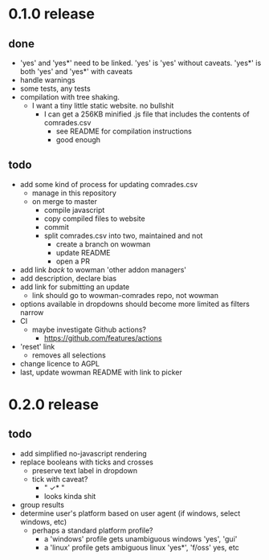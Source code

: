 # 0.1.0 release

## done

* 'yes' and 'yes\*' need to be linked. 'yes' is 'yes' without caveats. 'yes\*' is both 'yes' and 'yes*' with caveats
* handle warnings
* some tests, any tests
* compilation with tree shaking. 
    - I want a tiny little static website. no bullshit
        - I can get a 256KB minified .js file that includes the contents of comrades.csv
            - see README for compilation instructions
            - good enough

## todo

* add some kind of process for updating comrades.csv
    - manage in this repository
    - on merge to master
        - compile javascript
        - copy compiled files to website
        - commit
        - split comrades.csv into two, maintained and not
            - create a branch on wowman
            - update README
            - open a PR
* add link *back* to wowman 'other addon managers'
* add description, declare bias
* add link for submitting an update
    - link should go to wowman-comrades repo, not wowman
* options available in dropdowns should become more limited as filters narrow
* CI
    - maybe investigate Github actions?
        - https://github.com/features/actions
* 'reset' link
    - removes all selections
* change licence to AGPL
* last, update wowman README with link to picker

# 0.2.0 release

## todo

* add simplified no-javascript rendering
* replace booleans with ticks and crosses
    - preserve text label in dropdown
    - tick with caveat? 
        - "  ✓*  "
        - looks kinda shit
* group results
* determine user's platform based on user agent (if windows, select windows, etc)
    - perhaps a standard platform profile? 
        - a 'windows' profile gets unambiguous windows 'yes', 'gui'
        - a 'linux' profile gets ambiguous linux 'yes*', 'f/oss' yes, etc

